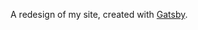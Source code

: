 A redesign of my site, created with <a href="https://www.gatsbyjs.com/" target="_blank" title="Gatsby">Gatsby</a>.